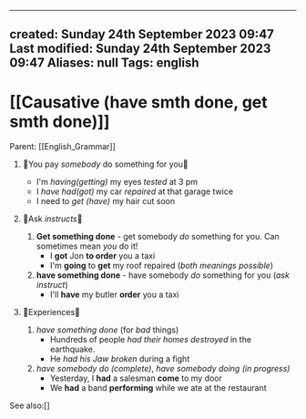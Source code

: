 
---
created: Sunday 24th September 2023 09:47
Last modified: Sunday 24th September 2023 09:47
Aliases: null
Tags: english
---

# [[Causative (have smth done, get smth done)]]

Parent: [[English_Grammar]]

1) 📌You pay *somebody* do something for you📌
	- I'm *having(getting)* my eyes *tested* at 3 pm
	- I *have had(got)* my car *repaired* at that garage twice
	- I need to *get (have)* my hair cut soon

2) 📌Ask *instructs*📌
	1) **Get something done** - get somebody _do_ something for you. Can sometimes mean _you_ do it!  
		- I **got** Jon **to order** you a taxi  
		- I'm **going** to **get** my roof repaired (_both meanings possible_)  
	2) **have something done** - have somebody _do_ something for you (_ask instruct_)  
		- I'll **have** my butler **order** you a taxi

3) 📌Experiences📌
	1) *have something done* (for *bad* things)
		- Hundreds of people *had their homes destroyed* in the earthquake.
		- He *had his Jaw broken* during a fight
	2) *have somebody do (complete)*, *have somebody doing (in progress)* 
		- Yesterday, I **had** a salesman **come** to my door
		- We **had** a band **performing** while we ate at the restaurant


See also:[]